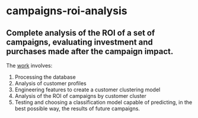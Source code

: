 # campaigns-roi-analysis

## Complete analysis of the ROI of a set of campaigns, evaluating investment and purchases made after the campaign impact.

The [work](https://github.com/thiagorir/campaigns-roi-analysis/blob/main/business_case_thiago.ipynb) involves:
1. Processing the database
2. Analysis of customer profiles
3. Engineering features to create a customer clustering model
4. Analysis of the ROI of campaigns by customer cluster
6. Testing and choosing a classification model capable of predicting, in the best possible way, the results of future campaigns.
